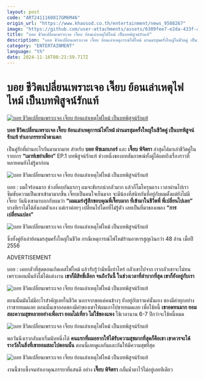 ```yaml
---
layout: post
code: "ART2411160817GM6M46"
origin_url: "https://www.khaosod.co.th/entertainment/news_9508267"
image: "https://github.com/user-attachments/assets/6309fee7-e2da-433f-ab7c-11e86b3ff8a2"
title: "บอย ชีวิตเปลี่ยนเพราะเจอ เจี๊ยบ ย้อนเล่าเหตุไฟไหม้ เป็นบทพิสูจน์รักแท้"
description: "บอย ชีวิตเปลี่ยนเพราะเจอ เจี๊ยบ ย้อนเล่าเหตุการณ์ไฟไหม้ ผ่านมรสุมครั้งใหญ่ในชีวิตคู่ เป็นบทพิสูจน์รักแท้ ทำเอาภรรยาน้ำตาแตก"
category: "ENTERTAINMENT"
language: "th"
date: 2024-11-16T08:21:59.717Z
---
```


# บอย ชีวิตเปลี่ยนเพราะเจอ เจี๊ยบ ย้อนเล่าเหตุไฟไหม้ เป็นบทพิสูจน์รักแท้

[![บอย ชีวิตเปลี่ยนเพราะเจอ เจี๊ยบ ย้อนเล่าเหตุไฟไหม้ เป็นบทพิสูจน์รักแท้](https://www.khaosod.co.th/wpapp/uploads/2024/11/jeab_boy_161167-1.jpg "บอย ชีวิตเปลี่ยนเพราะเจอ เจี๊ยบ ย้อนเล่าเหตุไฟไหม้ เป็นบทพิสูจน์รักแท้")](https://www.khaosod.co.th/wpapp/uploads/2024/11/jeab_boy_161167-1.jpg)

**บอย ชีวิตเปลี่ยนเพราะเจอ เจี๊ยบ ย้อนเล่าเหตุการณ์ไฟไหม้ ผ่านมรสุมครั้งใหญ่ในชีวิตคู่ เป็นบทพิสูจน์รักแท้ ทำเอาภรรยาน้ำตาแตก**

เป็นคู่รักที่ผ่านอะไรกันมามากมาย สำหรับ **บอย พีซเมกเกอร์** และ **เจี๊ยบ พิจิตรา** ล่าสุดได้มาเล่าชีวิตคู่ในรายการ **“เมาท์เขย่าเตียง”** EP.1 บทพิสูจน์รักแท้ ช่วงหนึ่งของบทสัมภาษณ์ทั้งคู่ได้เผยถึงเรื่องราวที่หลายคนยังไม่รู้มาก่อน

![บอย ชีวิตเปลี่ยนเพราะเจอ เจี๊ยบ ย้อนเล่าเหตุไฟไหม้ เป็นบทพิสูจน์รักแท้](https://www.khaosod.co.th/wpapp/uploads/2024/11/jeab_boy_161167-8.jpg)

บอย : ผมใจร้อนมาก ช่วงที่คบกันแรกๆ ผมจะขับรถน่ากลัวมาก แล้วก็โมโหรุนแรง เวลาผ่านไปเราซึมซับความเป็นเขาเข้ามามากขึ้น เจี๊ยบเป็นคนใจเย็นมาก จะมีน้องที่สนิทกันที่อยู่กับผมตั้งแต่ยังไม่มีเจี๊ยบ วันนึงเขามาบอกกับผมว่า **“ผมแมร่งรู้สึกขอบคุณพี่เจี๊ยบมาก ที่เข้ามาในชีวิตพี่ พี่เปลี่ยนไปเลย”** บางทีเราไม่ได้สังเกตตัวเอง แต่เราค่อยๆ เปลี่ยนไปโดยที่ไม่รู้ตัว เลยเป็นที่มาของเพลง **“การเปลี่ยนแปลง”**

![บอย ชีวิตเปลี่ยนเพราะเจอ เจี๊ยบ ย้อนเล่าเหตุไฟไหม้ เป็นบทพิสูจน์รักแท้](https://www.khaosod.co.th/wpapp/uploads/2024/11/jeab_boy_161167-6.jpg)

ซึ่งทั้งคู่ยังเล่าย้อนมรสุมครั้งใหญ่ในชีวิต กรณีเหตุการณ์ไฟไหม้ร้านอาหารสูญเงินกว่า 48 ล้าน เมื่อปี 2556

ADVERTISEMENT

บอย : เคยกลัวที่สุดตอนเกิดเคสไฟไหม้ แล้วรับรู้ว่ามีหนี้เท่าไหร่ กลัวเขาไปจาก เรากลัวเขาจะไม่ทน เพราะตอนนั้นยังไม่ได้แต่งงาน **เขาก็มีสิทธิ์เลือก จนถึงวันนี้ ในช่วงเวลาที่ลำบากที่สุด เขาก็ยังอยู่กับเรา**

![บอย ชีวิตเปลี่ยนเพราะเจอ เจี๊ยบ ย้อนเล่าเหตุไฟไหม้ เป็นบทพิสูจน์รักแท้](https://www.khaosod.co.th/wpapp/uploads/2024/11/jeab_boy_161167-7.jpg)

ตอนนั้นมันไม่มีอะไรสำคัญเลยในชีวิต นอกจากขอแค่คนข้างๆ ยังอยู่กับเราแค่นั้นเอง ของมีค่าทุกอย่างเราขายหมดเลย ตอนนั้นเขาถอดของมีค่าของเขาให้ผมเอาไปขายหมดเลย เพื่อใช้หนี้ **เขาอดทนมาก ยอมสละความสุขหลายอย่างเพื่อเรา ยอมไม่เที่ยว ไม่ใช้ของแพง** ใช้เวลานาน 6-7 ปีกว่าจะใช้หนี้หมด

![บอย ชีวิตเปลี่ยนเพราะเจอ เจี๊ยบ ย้อนเล่าเหตุไฟไหม้ เป็นบทพิสูจน์รักแท้](https://www.khaosod.co.th/wpapp/uploads/2024/11/jeab_boy_161167-4.jpg)

พอวันนึงเรากลับมาเริ่มนับหนึ่งได้ **คนแรกที่ผมอยากให้ได้รับความสุขมากที่สุดก็คือเขา เขาควรจะได้รางวัลในสิ่งที่เขายอมสละไปตอนนั้น** ตอนนี้เลยดูแลกันและกันให้มีความสุขที่สุด

![บอย ชีวิตเปลี่ยนเพราะเจอ เจี๊ยบ ย้อนเล่าเหตุไฟไหม้ เป็นบทพิสูจน์รักแท้](https://www.khaosod.co.th/wpapp/uploads/2024/11/jeab_boy_161167-5.jpg)

งานนี้ซาบซึ้งจนทำเอาคุณภรรยาที่แสนดี อย่าง **เจี๊ยบ พิจิตรา** กลั้นน้ำตาไว้ไม่อยู่เลยทีเดียว